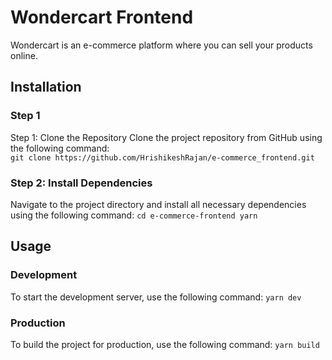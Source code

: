 # Wondercart Frontend
Wondercart is an e-commerce platform where you can sell your products online.
## Installation

### Step 1
Step 1: Clone the Repository
Clone the project repository from GitHub using the following command:      
`git clone https://github.com/HrishikeshRajan/e-commerce_frontend.git
`
### Step 2: Install Dependencies
Navigate to the project directory and install all necessary dependencies using the following command:
`cd e-commerce-frontend
yarn
`
## Usage
### Development
To start the development server, use the following command:
`yarn dev`

### Production
To build the project for production, use the following command:
`yarn build
`


